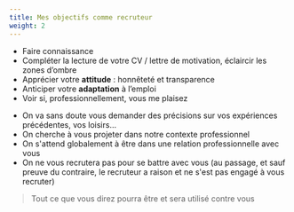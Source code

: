 ```yaml
---
title: Mes objectifs comme recruteur
weight: 2
---
```

- Faire connaissance
- Compléter la lecture de votre CV / lettre de motivation, éclaircir les zones d’ombre
- Apprécier votre **attitude** : honnêteté et transparence
- Anticiper votre **adaptation** à l’emploi
- Voir si, professionnellement, vous me plaisez

<aside class="notes">

- On va sans doute vous demander des précisions sur vos expériences précédentes,
  vos loisirs...
- On cherche à vous projeter dans notre contexte professionnel
- On s'attend globalement à être dans une relation professionnelle avec vous
- On ne vous recrutera pas pour se battre avec vous (au passage, et sauf preuve
  du contraire, le recruteur a raison et ne s'est pas engagé à vous recruter)

> Tout ce que vous direz pourra être et sera utilisé contre vous

</aside>
